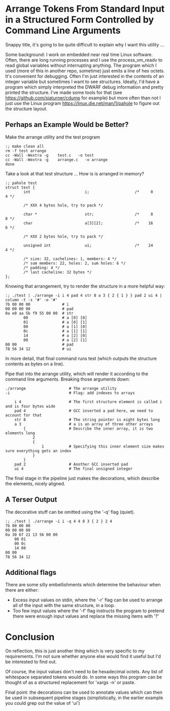 # Arrange Tokens From Standard Input in a Structured Form Controlled by Command Line Arguments

Snappy title, it's going to be quite difficult to explain why I want
this utility ...

Some background: I work on embedded near real time Linux software. Often,
there are long running processes and I use the process\_vm\_readv to
read global variables without interrupting anything. The program which
I used (more of this in another repo, sometime) just emits a line of
hex octets. It's convenient for debugging. Often I'm just interested
in the contents of an integer variable but sometimes I want to see
structures. Ideally, I'd have a program which simply interpreted the
DWARF debug information and pretty printed the structure.  I've made
some tools for that (see https://github.com/sjaturner/cdump for
example) but more often than not I just use the Linux program
https://linux.die.net/man/1/pahole to figure out the structure layout.

## Perhaps an Example Would be Better?

Make the arrange utility and the test program

    :; make clean all
    rm -f test arrange
    cc -Wall -Wextra -g    test.c   -o test
    cc -Wall -Wextra -g    arrange.c   -o arrange
    done

Take a look at that test structure ... How is is arranged in memory?

    :; pahole test
    struct test {
            int                        i;                    /*     0     4 */

            /* XXX 4 bytes hole, try to pack */

            char *                     str;                  /*     8     8 */
            char                       a[3][2];              /*    16     6 */

            /* XXX 2 bytes hole, try to pack */

            unsigned int               ui;                   /*    24     4 */

            /* size: 32, cachelines: 1, members: 4 */
            /* sum members: 22, holes: 2, sum holes: 6 */
            /* padding: 4 */
            /* last cacheline: 32 bytes */
    };

Knowing that arrangement, try to render the structure in a more helpful way:

    :; ./test | ./arrange -i i 4 pad 4 str 8 a 3 { 2 { 1 } } pad 2 ui 4 | column -t -s '#' -o '#' 
    7b 00 00 00              # i 
    00 00 00 00              # pad 
    0a e0 aa 5b f9 55 00 00  # str 
            00               # a [0] [0] 
            01               # a [0] [1] 
            00               # a [1] [0] 
            0c               # a [1] [1] 
            14               # a [2] [0] 
            00               # a [2] [1] 
    00 00                    # pad 
    78 56 34 12              # ui 


In more detail, that final command runs test (which outputs the structure contents as bytes on a line).

Pipe that into the arrange utility, which will render it according to the command line arguments. 
Breaking those arguments down:

    ./arrange                   # The arrange utility
    -i                          # Flag: add indexes to arrays

        i 4                     # The first structure element is called i and is four bytes wide
        pad 4                   # GCC inserted a pad here, we need to account for that
        str 8                   # The string pointer is eight bytes long
        a 3                     # a is an array of three other arrays
            {                   # Describe the inner array, it is two elements long
                2 
                { 
                    1           # Specifying this inner element size makes sure everything gets an index
                } 
            } 
        pad 2                   # Another GCC inserted pad
        ui 4                    # The final unsigned integer

The final stage in the pipeline just makes the decorations, which describe the elements, nicely aligned.

## A Terser Output

The decorative stuff can be omitted using the '-q' flag (quiet).

    :; ./test | ./arrange -i i -q 4 4 8 3 { 2 } 2 4
    7b 00 00 00
    00 00 00 00
    0a 30 67 21 13 56 00 00
        00 01
        00 0c
        14 00
    00 00
    78 56 34 12

## Additional flags

There are some silly embellishments which determine the behaviour when there are either:

* Excess input values on stdin, where the '-r' flag can be used to arrange all of the input with the same structure, in a loop.
* Too few input values where the '-f' flag instructs the program to pretend there were enough input values and replace the missing items with '?'

# Conclusion

On reflection, this is just another thing which is very specific to my
requirements. I'm not sure whether anyone else would find it useful but
I'd be interested to find out.

Of course, the input values don't need to be hexadecimal octets. Any
list of whitespace separated tokens would do. In some ways this program
can be thought of as a structured replacement for 'xargs -n' or paste.

Final point: the decorations can be used to annotate values which can
then be used in subsequent pipeline stages (simplistically, in the
earlier example you could grep out the value of 'ui')
